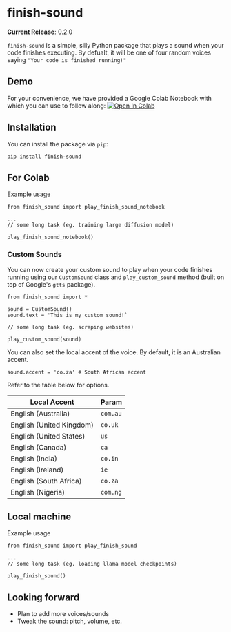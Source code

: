 # finish-sound

**Current Release**: 0.2.0

`finish-sound` is a simple, silly Python package that plays a sound when your code finishes executing. 
By defualt, it will be one of four random voices saying `"Your code is finished running!"`

## Demo
For your convenience, we have provided a Google Colab Notebook with which you can use to follow along:
[![Open In Colab](https://colab.research.google.com/assets/colab-badge.svg)](https://colab.research.google.com/github/kentjliu/finish-sound/blob/main/finish_sound_demo.ipynb)

## Installation

You can install the package via `pip`:
```
pip install finish-sound
```

## For Colab

Example usage

```
from finish_sound import play_finish_sound_notebook

...
// some long task (eg. training large diffusion model)

play_finish_sound_notebook()
```

### Custom Sounds
You can now create your custom sound to play when your code finishes running using our `CustomSound` class and `play_custom_sound` method (built on top of Google's `gtts` package).

```
from finish_sound import *

sound = CustomSound()
sound.text = 'This is my custom sound!`

// some long task (eg. scraping websites)

play_custom_sound(sound)
```

You can also set the local accent of the voice. By default, it is an Australian accent.

```
sound.accent = 'co.za' # South African accent
```

Refer to the table below for options.

| Local Accent                 | Param                                    |
|-------------------------|-------------------------------------------------|
| English (Australia)    | `com.au`          |
| English (United Kingdom)       | `co.uk` |
| English (United States)    | `us`       |
| English (Canada)  | `ca` |
| English (India)     | `co.in`             |
| English (Ireland)      | `ie`          |
| English (South Africa)     | `co.za`               |
| English (Nigeria)      | `com.ng`   |


## Local machine

Example usage

```
from finish_sound import play_finish_sound

...
// some long task (eg. loading llama model checkpoints)

play_finish_sound()
```

## Looking forward

* Plan to add more voices/sounds
* Tweak the sound: pitch, volume, etc.
